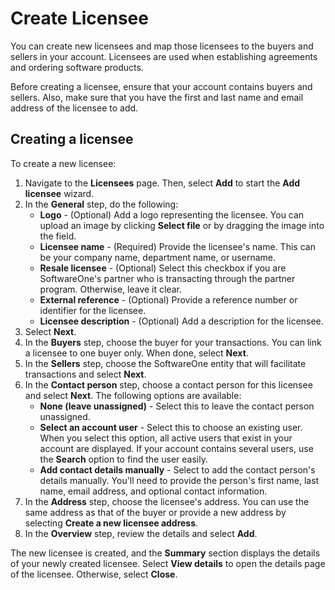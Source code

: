 # Create Licensee

You can create new licensees and map those licensees to the buyers and sellers in your account. Licensees are used when establishing agreements and ordering software products.

Before creating a licensee, ensure that your account contains buyers and sellers. Also, make sure that you have the first and last name and email address of the licensee to add.

## Creating a licensee

To create a new licensee:

1. Navigate to the **Licensees** page. Then, select **Add** to start the **Add licensee** wizard.&#x20;
2. In the **General** step, do the following:&#x20;
   * **Logo** - (Optional) Add a logo representing the licensee. You can upload an image by clicking **Select file** or by dragging the image into the field.
   * **Licensee name** - (Required) Provide the licensee's name. This can be your company name, department name, or username.&#x20;
   * **Resale licensee** - (Optional) Select this checkbox if you are SoftwareOne's partner who is transacting through the partner program. Otherwise, leave it clear.
   * **External reference** - (Optional) Provide a reference number or identifier for the licensee.
   * **Licensee description** - (Optional) Add a description for the licensee.
3. Select **Next**.&#x20;
4. In the **Buyers** step, choose the buyer for your transactions. You can link a licensee to one buyer only. When done, select **Next**.
5. In the **Sellers** step, choose the SoftwareOne entity that will facilitate transactions and select **Next**.
6. In the **Contact person** step, choose a contact person for this licensee and select **Next**. The following options are available:
   * **None (leave unassigned)** - Select this to leave the contact person unassigned.
   * **Select an account user** - Select this to choose an existing user. When you select this option, all active users that exist in your account are displayed. If your account contains several users, use the **Search** option to find the user easily.
   * **Add contact details manually** - Select to add the contact person's details manually. You'll need to provide the person's first name, last name, email address, and optional contact information.
7. In the **Address** step, choose the licensee's address. You can use the same address as that of the buyer or provide a new address by selecting **Create a new licensee address**.&#x20;
8. In the **Overview** step, review the details and select **Add**.&#x20;

The new licensee is created, and the **Summary** section displays the details of your newly created licensee. Select **View details** to open the details page of the licensee. Otherwise, select **Close**.

